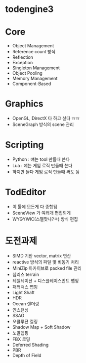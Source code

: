 # todengine3

# Core
 * Object Management
 * Reference count 방식 
 * Reflection
 * Exception
 * Singleton Management
 * Object Pooling
 * Memory Management
 * Component-Based 
 
# Graphics
 * OpenGL, DirectX 다 하고 싶다 ㅠㅠ
 * SceneGraph 방식의 scene 관리

# Scripting
 * Python : 얘는 tool 만들때 쓴다
 * Lua : 얘는 게임 로직 만들때 쓴다
 * 하지만 둘다 게임 로직 만들때 써도 됨
 
# TodEditor
 * 이 툴에 모든게 다 종합됨
 * SceneView 가 여러개 편집되게
 * WYGYWIC(스펠맞나?ㅋ) 방식 편집
 
# 도전과제
 * SIMD 기반 vector, matrix 연산
 * reactive 방식의 파일 및 비동기 처리
 * MiniZip 아카이브로 packed file 관리
 * 심리스 terrain
 * 테셀레이션 + 디스플레이스먼트 맵핑
 * 패러랙스 맵핑
 * Light Shaft
 * HDR
 * Ocean 렌더링
 * 인스턴싱
 * SSAO
 * 오클루젼 컬링
 * Shadow Map + Soft Shadow
 * 노말맵핑
 * FBX 로딩
 * Deferred Shading
 * PBR
 * Depth of Field
 
